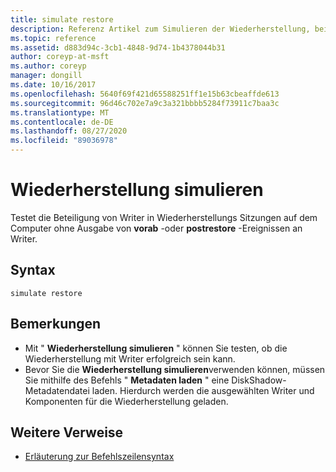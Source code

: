 ```yaml
---
title: simulate restore
description: Referenz Artikel zum Simulieren der Wiederherstellung, bei dem die Writer-Beteiligung in Wiederherstellungs Sitzungen auf dem Computer getestet wird, ohne vorab-oder postrestore-Ereignisse an Writer auszugeben.
ms.topic: reference
ms.assetid: d883d94c-3cb1-4848-9d74-1b4378044b31
author: coreyp-at-msft
ms.author: coreyp
manager: dongill
ms.date: 10/16/2017
ms.openlocfilehash: 5640f69f421d65588251ff1e15b63cbeaffde613
ms.sourcegitcommit: 96d46c702e7a9c3a321bbbb5284f73911c7baa3c
ms.translationtype: MT
ms.contentlocale: de-DE
ms.lasthandoff: 08/27/2020
ms.locfileid: "89036978"
---
```

# <a name="simulate-restore"></a>Wiederherstellung simulieren

Testet die Beteiligung von Writer in Wiederherstellungs Sitzungen auf dem Computer ohne Ausgabe von **vorab** -oder **postrestore** -Ereignissen an Writer.

## <a name="syntax"></a>Syntax

```
simulate restore
```

## <a name="remarks"></a>Bemerkungen

-   Mit " **Wiederherstellung simulieren** " können Sie testen, ob die Wiederherstellung mit Writer erfolgreich sein kann.
-   Bevor Sie die **Wiederherstellung simulieren**verwenden können, müssen Sie mithilfe des Befehls " **Metadaten laden** " eine DiskShadow-Metadatendatei laden. Hierdurch werden die ausgewählten Writer und Komponenten für die Wiederherstellung geladen.

## <a name="additional-references"></a>Weitere Verweise

- [Erläuterung zur Befehlszeilensyntax](command-line-syntax-key.md)